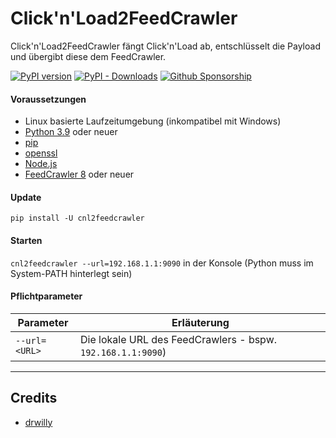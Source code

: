# Click'n'Load2FeedCrawler
Click'n'Load2FeedCrawler fängt Click'n'Load ab, entschlüsselt die Payload und übergibt diese dem FeedCrawler.

[![PyPI version](https://badge.fury.io/py/cnl2feedcrawler.svg)](https://badge.fury.io/py/cnl2feedcrawler)
[![PyPI - Downloads](https://img.shields.io/pypi/dm/cnl2feedcrawler)](https://img.shields.io/pypi/dm/cnl2feedcrawler)
[![Github Sponsorship](https://img.shields.io/badge/support-me-red.svg)](https://github.com/users/rix1337/sponsorship)

####  Voraussetzungen
* Linux basierte Laufzeitumgebung (inkompatibel mit Windows)
* [Python 3.9](https://www.python.org/downloads/) oder neuer
* [pip](https://pip.pypa.io/en/stable/installing/)
* [openssl](https://www.openssl.org/)
* [Node.js](https://nodejs.org/)
* [FeedCrawler 8](https://github.com/rix1337/FeedCrawler) oder neuer

#### Update

```pip install -U cnl2feedcrawler```

#### Starten

```cnl2feedcrawler --url=192.168.1.1:9090``` in der Konsole (Python muss im System-PATH hinterlegt sein)


#### Pflichtparameter

| Parameter | Erläuterung |
|---|---|
| ```--url=<URL>``` | Die lokale URL des FeedCrawlers - bspw. `192.168.1.1:9090`)

***

## Credits

* [drwilly](https://github.com/drwilly)
